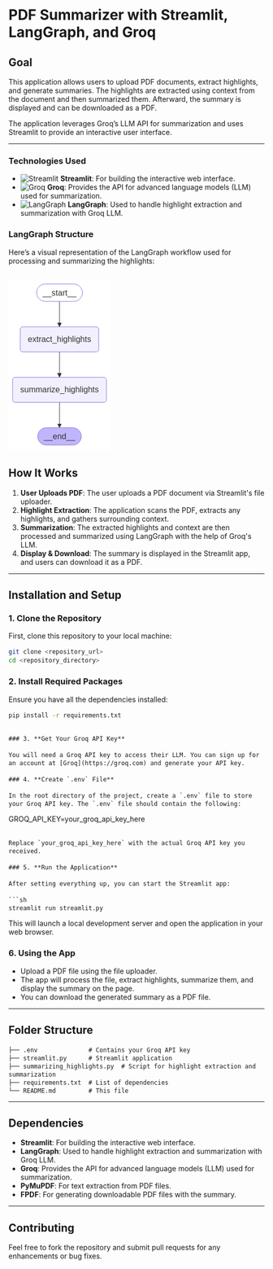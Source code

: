 # PDF Summarizer with Streamlit, LangGraph, and Groq

## **Goal**

This application allows users to upload PDF documents, extract highlights, and generate summaries. The highlights are extracted using context from the document and then summarized them. Afterward, the summary is displayed and can be downloaded as a PDF.

The application leverages Groq’s LLM API for summarization and uses Streamlit to provide an interactive user interface.

---

### **Technologies Used**

- ![Streamlit](https://upload.wikimedia.org/wikipedia/commons/2/29/Streamlit_logo.svg) **Streamlit**: For building the interactive web interface.
- ![Groq](https://upload.wikimedia.org/wikipedia/commons/7/79/Groq_Logo.png) **Groq**: Provides the API for advanced language models (LLM) used for summarization.
- ![LangGraph](https://avatars.githubusercontent.com/u/62599604?s=200&v=4) **LangGraph**: Used to handle highlight extraction and summarization with Groq LLM.

### **LangGraph Structure**

Here’s a visual representation of the LangGraph workflow used for processing and summarizing the highlights:

## ![LangGraph Structure](./langgraph_pic.png)

## **How It Works**

1. **User Uploads PDF**: The user uploads a PDF document via Streamlit's file uploader.
2. **Highlight Extraction**: The application scans the PDF, extracts any highlights, and gathers surrounding context.
3. **Summarization**: The extracted highlights and context are then processed and summarized using LangGraph with the help of Groq's LLM.
4. **Display & Download**: The summary is displayed in the Streamlit app, and users can download it as a PDF.

---

## **Installation and Setup**

### 1. **Clone the Repository**

First, clone this repository to your local machine:

```sh
git clone <repository_url>
cd <repository_directory>
```

### 2. **Install Required Packages**

Ensure you have all the dependencies installed:

```sh
pip install -r requirements.txt
```

```

### 3. **Get Your Groq API Key**

You will need a Groq API key to access their LLM. You can sign up for an account at [Groq](https://groq.com) and generate your API key.

### 4. **Create `.env` File**

In the root directory of the project, create a `.env` file to store your Groq API key. The `.env` file should contain the following:

```

GROQ_API_KEY=your_groq_api_key_here

````

Replace `your_groq_api_key_here` with the actual Groq API key you received.

### 5. **Run the Application**

After setting everything up, you can start the Streamlit app:

```sh
streamlit run streamlit.py
````

This will launch a local development server and open the application in your web browser.

### 6. **Using the App**

- Upload a PDF file using the file uploader.
- The app will process the file, extract highlights, summarize them, and display the summary on the page.
- You can download the generated summary as a PDF file.

---

## **Folder Structure**

```plaintext
├── .env              # Contains your Groq API key
├── streamlit.py      # Streamlit application
├── summarizing_highlights.py  # Script for highlight extraction and summarization
├── requirements.txt  # List of dependencies
└── README.md         # This file
```

---

## **Dependencies**

- **Streamlit**: For building the interactive web interface.
- **LangGraph**: Used to handle highlight extraction and summarization with Groq LLM.
- **Groq**: Provides the API for advanced language models (LLM) used for summarization.
- **PyMuPDF**: For text extraction from PDF files.
- **FPDF**: For generating downloadable PDF files with the summary.

---

## **Contributing**

Feel free to fork the repository and submit pull requests for any enhancements or bug fixes.
